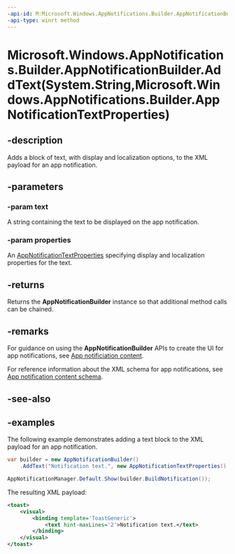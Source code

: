 ```yaml
---
-api-id: M:Microsoft.Windows.AppNotifications.Builder.AppNotificationBuilder.AddText(System.String,Microsoft.Windows.AppNotifications.Builder.AppNotificationTextProperties)
-api-type: winrt method
---
```


# Microsoft.Windows.AppNotifications.Builder.AppNotificationBuilder.AddText(System.String,Microsoft.Windows.AppNotifications.Builder.AppNotificationTextProperties)

<!--
public Microsoft.Windows.AppNotifications.Builder.AppNotificationBuilder AddText (string text, Microsoft.Windows.AppNotifications.Builder.AppNotificationTextProperties properties);
-->


## -description

Adds a block of text, with display and localization options, to the XML payload for an app notification.

## -parameters

### -param text

A string containing the text to be displayed on the app notification.

### -param properties

An [AppNotificationTextProperties](xref:Microsoft.Windows.AppNotifications.Builder.AppNotificationTextProperties) specifying display and localization properties for the text.

## -returns

Returns the **AppNotificationBuilder** instance so that additional method calls can be chained.

## -remarks

For guidance on using the **AppNotificationBuilder** APIs to create the UI for app notifications, see [App notificiation content](/windows/apps/design/shell/tiles-and-notifications/adaptive-interactive-toasts).

For reference information about the XML schema for app notifications, see [App notification content schema](/windows/apps/design/shell/tiles-and-notifications/toast-schema).

## -see-also

## -examples

The following example demonstrates adding a text block to the XML payload for an app notification. 

```csharp
var builder = new AppNotificationBuilder()
    .AddText("Notification text.", new AppNotificationTextProperties().SetMaxLines(2));

AppNotificationManager.Default.Show(builder.BuildNotification());
```

The resulting XML payload:

```xml
<toast>
    <visual>
        <binding template='ToastGeneric'>
            <text hint-maxLines='2'>Notification text.</text>
        </binding>
    </visual>
</toast>
```




